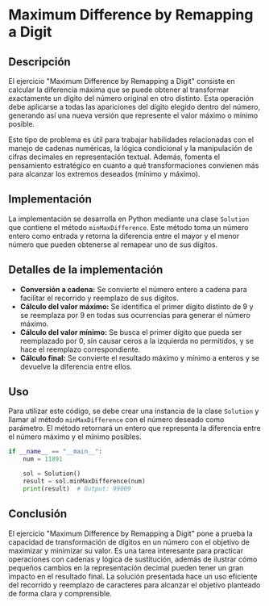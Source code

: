 # Maximum Difference by Remapping a Digit

## Descripción

El ejercicio "Maximum Difference by Remapping a Digit" consiste en calcular la diferencia máxima que se puede obtener al transformar exactamente un dígito del número original en otro distinto. Esta operación debe aplicarse a todas las apariciones del dígito elegido dentro del número, generando así una nueva versión que represente el valor máximo o mínimo posible.

Este tipo de problema es útil para trabajar habilidades relacionadas con el manejo de cadenas numéricas, la lógica condicional y la manipulación de cifras decimales en representación textual. Además, fomenta el pensamiento estratégico en cuanto a qué transformaciones convienen más para alcanzar los extremos deseados (mínimo y máximo).

## Implementación

La implementación se desarrolla en Python mediante una clase `Solution` que contiene el método `minMaxDifference`. Este método toma un número entero como entrada y retorna la diferencia entre el mayor y el menor número que pueden obtenerse al remapear uno de sus dígitos.

## Detalles de la implementación

- **Conversión a cadena:** Se convierte el número entero a cadena para facilitar el recorrido y reemplazo de sus dígitos.
- **Cálculo del valor máximo:** Se identifica el primer dígito distinto de 9 y se reemplaza por 9 en todas sus ocurrencias para generar el número máximo.
- **Cálculo del valor mínimo:** Se busca el primer dígito que pueda ser reemplazado por 0, sin causar ceros a la izquierda no permitidos, y se hace el reemplazo correspondiente.
- **Cálculo final:** Se convierte el resultado máximo y mínimo a enteros y se devuelve la diferencia entre ellos.

## Uso

Para utilizar este código, se debe crear una instancia de la clase `Solution` y llamar al método `minMaxDifference` con el número deseado como parámetro. El método retornará un entero que representa la diferencia entre el número máximo y el mínimo posibles.

```python
if __name__ == "__main__":
    num = 11891

    sol = Solution()
    result = sol.minMaxDifference(num)
    print(result)  # Output: 99009
```

## Conclusión

El ejercicio "Maximum Difference by Remapping a Digit" pone a prueba la capacidad de transformación de dígitos en un número con el objetivo de maximizar y minimizar su valor. Es una tarea interesante para practicar operaciones con cadenas y lógica de sustitución, además de ilustrar cómo pequeños cambios en la representación decimal pueden tener un gran impacto en el resultado final. La solución presentada hace un uso eficiente del recorrido y reemplazo de caracteres para alcanzar el objetivo planteado de forma clara y comprensible.

